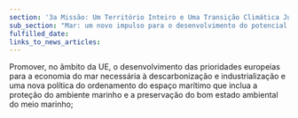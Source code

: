 ```yaml
---
section: '3a Missão: Um Território Inteiro e Uma Transição Climática Justa'
sub_section: "Mar: um novo impulso para o desenvolvimento do potencial oceânico do país"
fulfilled_date:
links_to_news_articles:
---
```


Promover, no âmbito da UE, o desenvolvimento das prioridades europeias para a economia do mar necessária à descarbonização e industrialização e uma nova política do ordenamento do espaço marítimo que inclua a proteção do ambiente marinho e a preservação do bom estado ambiental do meio marinho;